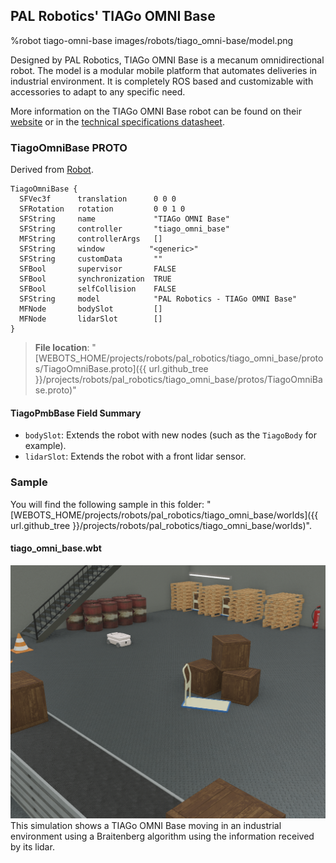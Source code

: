 ## PAL Robotics' TIAGo OMNI Base

%robot tiago-omni-base images/robots/tiago_omni-base/model.png

Designed by PAL Robotics, TIAGo OMNI Base is a mecanum omnidirectional robot.
The model is a modular mobile platform that automates deliveries in industrial environment.
It is completely ROS based and customizable with accessories to adapt to any specific need.

More information on the TIAGo OMNI Base robot can be found on their [website](http://pal-robotics.com/robots/tiago-base/) or in the [technical specifications datasheet](https://pal-robotics.com/wp-content/uploads/2022/11/Datasheet-TIAGo-OMNI-Base.pdf).

### TiagoOmniBase PROTO

Derived from [Robot](https://cyberbotics.com/doc/reference/robot).

```
TiagoOmniBase {
  SFVec3f      translation      0 0 0
  SFRotation   rotation         0 0 1 0
  SFString     name             "TIAGo OMNI Base"
  SFString     controller       "tiago_omni_base"
  MFString     controllerArgs   []
  SFString     window          "<generic>"
  SFString     customData       ""
  SFBool       supervisor       FALSE
  SFBool       synchronization  TRUE
  SFBool       selfCollision    FALSE
  SFString     model            "PAL Robotics - TIAGo OMNI Base"
  MFNode       bodySlot         []
  MFNode       lidarSlot        []
}
```

> **File location**: "[WEBOTS\_HOME/projects/robots/pal\_robotics/tiago\_omni\_base/protos/TiagoOmniBase.proto]({{ url.github_tree }}/projects/robots/pal_robotics/tiago_omni_base/protos/TiagoOmniBase.proto)"

#### TiagoPmbBase Field Summary

- `bodySlot`:  Extends the robot with new nodes (such as the `TiagoBody` for example).
- `lidarSlot`: Extends the robot with a front lidar sensor.

### Sample

You will find the following sample in this folder: "[WEBOTS\_HOME/projects/robots/pal\_robotics/tiago\_omni\_base/worlds]({{ url.github_tree }}/projects/robots/pal_robotics/tiago_omni_base/worlds)".

#### tiago\_omni\_base.wbt

![tiago_omni_base.wbt.png](images/robots/tiago_omni_base/tiago_omni_base.wbt.png) This simulation shows a TIAGo OMNI Base moving in an industrial environment using a Braitenberg algorithm using the information received by its lidar.
